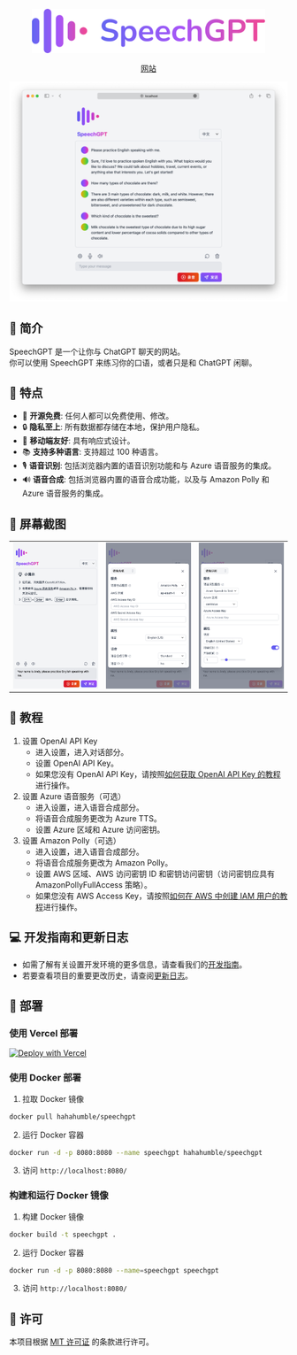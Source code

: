 <p align="center">
  <a href="https://speechgpt.app"><img height="80px" src="../assets/speechgpt-icon-text.svg" alt="SpeechGPT" /></a>
</p>

<p align="center">
  <a href="https://speechgpt.app/">网站</a>
</p>

<p align="center">
  <img src="../assets/demo-zh.png" alt="SpeechGPT Website Demo" width="900px" />
</p>

## 🌟 简介
SpeechGPT 是一个让你与 ChatGPT 聊天的网站。<br/>
你可以使用 SpeechGPT 来练习你的口语，或者只是和 ChatGPT 闲聊。

## 🚀 特点
- 📖 **开源免费**: 任何人都可以免费使用、修改。
- 🔒 **隐私至上**: 所有数据都存储在本地，保护用户隐私。
- 📱 **移动端友好**: 具有响应式设计。
- 📚 **支持多种语言**: 支持超过 100 种语言。
- 🎙 **语音识别**: 包括浏览器内置的语音识别功能和与 Azure 语音服务的集成。
- 🔊 **语音合成**: 包括浏览器内置的语音合成功能，以及与 Amazon Polly 和 Azure 语音服务的集成。

## 📸 屏幕截图
<table>
  <tr>
    <td><img src="../assets/screenshots/screenshot-1-zh.png" width="360px" alt="Screenshot 1"></td>
    <td><img src="../assets/screenshots/screenshot-2-zh.png" width="360px" alt="Screenshot 2"></td>
    <td><img src="../assets/screenshots/screenshot-3-zh.png" width="360px" alt="Screenshot 3"></td>
  </tr>
</table>

## 📖 教程
1. 设置 OpenAI API Key <br/>
    - 进入设置，进入对话部分。
    - 设置 OpenAI API Key。
    - 如果您没有 OpenAI API Key，请按照[如何获取 OpenAI API Key 的教程](https://www.windowscentral.com/software-apps/how-to-get-an-openai-api-key)进行操作。
2. 设置 Azure 语音服务（可选）
    - 进入设置，进入语音合成部分。
    - 将语音合成服务更改为 Azure TTS。
    - 设置 Azure 区域和 Azure 访问密钥。
3. 设置 Amazon Polly（可选）
    - 进入设置，进入语音合成部分。
    - 将语音合成服务更改为 Amazon Polly。
    - 设置 AWS 区域、AWS 访问密钥 ID 和密钥访问密钥（访问密钥应具有 AmazonPollyFullAccess 策略）。
    - 如果您没有 AWS Access Key，请按照[如何在 AWS 中创建 IAM 用户的教程](https://www.techtarget.com/searchcloudcomputing/tutorial/Step-by-step-guide-on-how-to-create-an-IAM-user-in-AWS)进行操作。

## 💻 开发指南和更新日志
- 如需了解有关设置开发环境的更多信息，请查看我们的[开发指南](./developer-guide.zh.md)。
- 若要查看项目的重要更改历史，请查阅[更新日志](../CHANGELOG.md)。

## 🚢 部署
### 使用 Vercel 部署
[![Deploy with Vercel](https://vercel.com/button)](https://vercel.com/new/clone?repository-url=https%3A%2F%2Fgithub.com%2Fhahahumble%2Fspeechgpt&env=VITE_OPENAI_API_KEY,VITE_OPENAI_HOST,VITE_AWS_REGION,VITE_AWS_ACCESS_KEY_ID,VITE_AWS_ACCESS_KEY,VITE_AZURE_REGION,VITE_AZURE_KEY&envDescription=If%20you%20do%20not%20want%20to%20provide%20a%20value%2C%20use%20REPLACE_WITH_YOUR_OWN.&project-name=speechgpt&repository-name=speechgpt)

### 使用 Docker 部署
1. 拉取 Docker 镜像
```bash
docker pull hahahumble/speechgpt
```

2. 运行 Docker 容器
```bash
docker run -d -p 8080:8080 --name speechgpt hahahumble/speechgpt
```

3. 访问 `http://localhost:8080/`

### 构建和运行 Docker 镜像
1. 构建 Docker 镜像
```bash
docker build -t speechgpt .
```

2. 运行 Docker 容器
```bash
docker run -d -p 8080:8080 --name=speechgpt speechgpt
```

3. 访问 `http://localhost:8080/`

## 📄 许可
本项目根据 [MIT 许可证](/LICENSE) 的条款进行许可。
